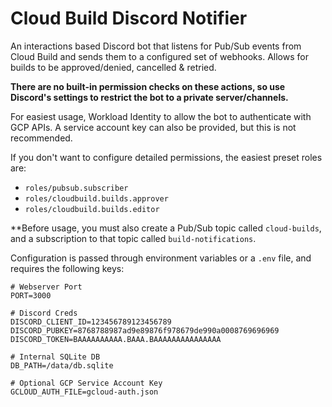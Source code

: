 # Cloud Build Discord Notifier

An interactions based Discord bot that listens for Pub/Sub events from Cloud Build and sends them to a configured set of webhooks. Allows for builds to be approved/denied, cancelled & retried. 

**There are no built-in permission checks on these actions, so use Discord's settings to restrict the bot to a private server/channels.**

For easiest usage, Workload Identity to allow the bot to authenticate with GCP APIs. A service account key can also be provided, but this is not recommended.

If you don't want to configure detailed permissions, the easiest preset roles are:
 - `roles/pubsub.subscriber`
 - `roles/cloudbuild.builds.approver`
 - `roles/cloudbuild.builds.editor`

**Before usage, you must also create a Pub/Sub topic called `cloud-builds`, and a subscription to that topic called `build-notifications`.

Configuration is passed through environment variables or a `.env` file, and requires the following keys:

```
# Webserver Port
PORT=3000

# Discord Creds
DISCORD_CLIENT_ID=123456789123456789
DISCORD_PUBKEY=8768788987ad9e89876f978679de990a0008769696969
DISCORD_TOKEN=BAAAAAAAAAA.BAAA.BAAAAAAAAAAAAAAA

# Internal SQLite DB
DB_PATH=/data/db.sqlite

# Optional GCP Service Account Key
GCLOUD_AUTH_FILE=gcloud-auth.json
```
